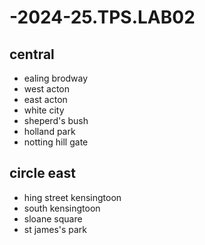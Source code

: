 # -2024-25.TPS.LAB02
## central
- ealing brodway
- west acton
- east acton
- white city
- sheperd's bush
- holland park
- notting hill gate
## circle east 
- hing street kensingtoon
- south kensingtoon
- sloane square
- st james's park